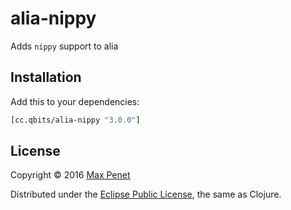 # alia-nippy

Adds `nippy` support to alia

## Installation

Add this to your dependencies:

```clojure
[cc.qbits/alia-nippy "3.0.0"]
```

## License

Copyright © 2016 [Max Penet](http://twitter.com/mpenet)

Distributed under the
[Eclipse Public License](http://www.eclipse.org/legal/epl-v10.html),
the same as Clojure.
